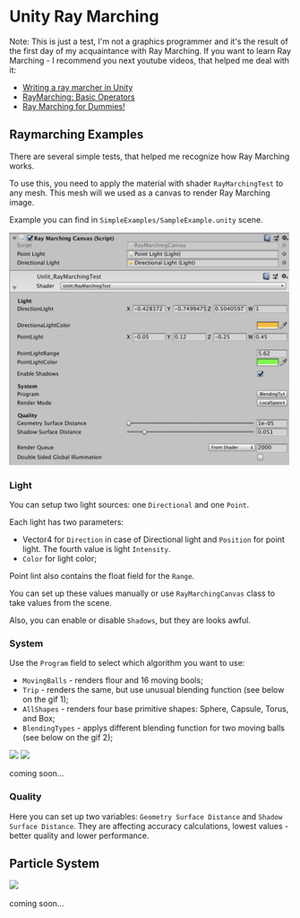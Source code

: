 # Unity Ray Marching

Note: This is just a test, I'm not a graphics programmer and it's the result of the first day of my acquaintance with Ray Marching.
If you want to learn Ray Marching - I recommend you next youtube videos, that helped me deal with it:
- [Writing a ray marcher in Unity](https://www.youtube.com/watch?v=S8AWd66hoCo)
- [RayMarching: Basic Operators](https://www.youtube.com/watch?v=AfKGMUDWfuE)
- [Ray Marching for Dummies!](https://www.youtube.com/watch?v=PGtv-dBi2wE)

## Raymarching Examples

There are several simple tests, that helped me recognize how Ray Marching works.

To use this, you need to apply the material with shader `RayMarchingTest` to any mesh. This mesh will we used as a canvas to render Ray Marching image. 

Example you can find in `SimpleExamples/SampleExample.unity` scene.

<img src="/Images/test_material.png" width=500></img>


### Light

You can setup two light sources: one `Directional` and one `Point`.

Each light has two parameters:
- Vector4 for `Direction` in case of Directional light and `Position` for point light. The fourth value is light `Intensity`.
- `Color` for light color;

Point lint also contains the float field for the `Range`.

You can set up these values manually or use `RayMarchingCanvas` class to take values from the scene.

Also, you can enable or disable `Shadows`, but they are looks awful.

### System

Use the `Program` field to select which algorithm you want to use:
- `MovingBalls` - renders flour and 16 moving bools;
- `Trip` - renders the same, but use unusual blending function (see below on the gif 1);
- `AllShapes` - renders four base primitive shapes: Sphere, Capsule, Torus, and Box;
- `BlendingTypes` - applys different blending function for two moving balls (see below on the gif 2);

<img src="/Images/trip.gif" width=500></img>
<img src="/Images/blends.gif" width=500></img>


coming soon...

### Quality

Here you can set up two variables: `Geometry Surface Distance` and `Shadow Surface Distance`. They are affecting accuracy calculations, lowest values - better quality and lower performance.

## Particle System

<img src="/Images/particles.gif" width=500></img>

coming soon...
